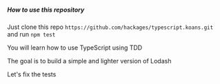 ##### How to use this repository

Just clone this repo `https://github.com/hackages/typescript.koans.git` and run `npm test`

You will learn how to use TypeScript using TDD

The goal is to build a simple and lighter version of Lodash

Let's fix the tests
